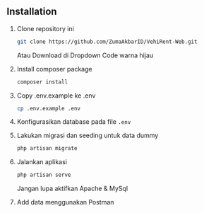 
## Installation

1. Clone repository ini

    ```bash
    git clone https://github.com/ZumaAkbarID/VehiRent-Web.git
    ```
    Atau Download di Dropdown Code warna hijau

2. Install composer package

    ```bash
    composer install
    ```
    
3. Copy .env.example ke .env

    ```bash
    cp .env.example .env
    ```

4. Konfigurasikan database pada file `.env`

5. Lakukan migrasi dan seeding untuk data dummy

    ```bash
    php artisan migrate
    ```
6. Jalankan aplikasi

    ```bash
    php artisan serve
    ```
    Jangan lupa aktifkan Apache & MySql

6. Add data menggunakan Postman
